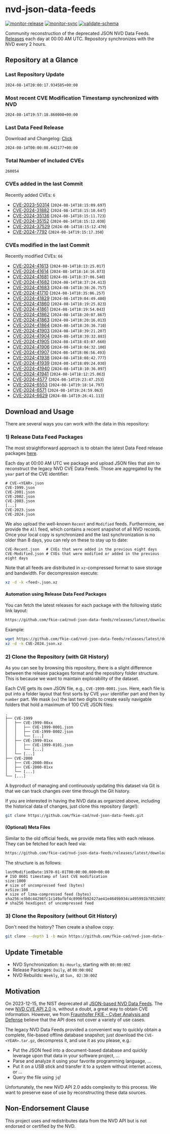 # nvd-json-data-feeds

[![monitor-release](https://github.com/fkie-cad/nvd-json-data-feeds/actions/workflows/monitor_release.yml/badge.svg)](https://github.com/fkie-cad/nvd-json-data-feeds/actions/workflows/monitor_release.yml)
[![monitor-sync](https://github.com/fkie-cad/nvd-json-data-feeds/actions/workflows/monitor_sync.yml/badge.svg)](https://github.com/fkie-cad/nvd-json-data-feeds/actions/workflows/monitor_sync.yml)
[![validate-schema](https://github.com/fkie-cad/nvd-json-data-feeds/actions/workflows/validate_schema.yml/badge.svg)](https://github.com/fkie-cad/nvd-json-data-feeds/actions/workflows/validate_schema.yml)

Community reconstruction of the deprecated JSON NVD Data Feeds.
[Releases](https://github.com/fkie-cad/nvd-json-data-feeds/releases/latest) each day at 00:00 AM UTC.
Repository synchronizes with the NVD every 2 hours.

## Repository at a Glance

### Last Repository Update

```plain
2024-08-14T20:00:17.934585+00:00
```

### Most recent CVE Modification Timestamp synchronized with NVD

```plain
2024-08-14T19:57:18.860000+00:00
```

### Last Data Feed Release

Download and Changelog: [Click](https://github.com/fkie-cad/nvd-json-data-feeds/releases/latest)

```plain
2024-08-14T00:00:08.642177+00:00
```

### Total Number of included CVEs

```plain
260054
```

### CVEs added in the last Commit

Recently added CVEs: `6`

- [CVE-2023-50314](CVE-2023/CVE-2023-503xx/CVE-2023-50314.json) (`2024-08-14T18:15:09.697`)
- [CVE-2024-31882](CVE-2024/CVE-2024-318xx/CVE-2024-31882.json) (`2024-08-14T18:15:10.647`)
- [CVE-2024-35136](CVE-2024/CVE-2024-351xx/CVE-2024-35136.json) (`2024-08-14T18:15:11.723`)
- [CVE-2024-35152](CVE-2024/CVE-2024-351xx/CVE-2024-35152.json) (`2024-08-14T18:15:12.030`)
- [CVE-2024-37529](CVE-2024/CVE-2024-375xx/CVE-2024-37529.json) (`2024-08-14T18:15:12.470`)
- [CVE-2024-7792](CVE-2024/CVE-2024-77xx/CVE-2024-7792.json) (`2024-08-14T19:15:17.350`)


### CVEs modified in the last Commit

Recently modified CVEs: `66`

- [CVE-2024-41613](CVE-2024/CVE-2024-416xx/CVE-2024-41613.json) (`2024-08-14T18:13:25.017`)
- [CVE-2024-41614](CVE-2024/CVE-2024-416xx/CVE-2024-41614.json) (`2024-08-14T18:14:16.073`)
- [CVE-2024-41681](CVE-2024/CVE-2024-416xx/CVE-2024-41681.json) (`2024-08-14T18:37:06.540`)
- [CVE-2024-41682](CVE-2024/CVE-2024-416xx/CVE-2024-41682.json) (`2024-08-14T18:37:24.413`)
- [CVE-2024-41683](CVE-2024/CVE-2024-416xx/CVE-2024-41683.json) (`2024-08-14T18:38:26.757`)
- [CVE-2024-41710](CVE-2024/CVE-2024-417xx/CVE-2024-41710.json) (`2024-08-14T18:35:06.257`)
- [CVE-2024-41829](CVE-2024/CVE-2024-418xx/CVE-2024-41829.json) (`2024-08-14T19:04:49.480`)
- [CVE-2024-41860](CVE-2024/CVE-2024-418xx/CVE-2024-41860.json) (`2024-08-14T18:19:25.823`)
- [CVE-2024-41861](CVE-2024/CVE-2024-418xx/CVE-2024-41861.json) (`2024-08-14T18:19:54.043`)
- [CVE-2024-41862](CVE-2024/CVE-2024-418xx/CVE-2024-41862.json) (`2024-08-14T18:20:07.867`)
- [CVE-2024-41863](CVE-2024/CVE-2024-418xx/CVE-2024-41863.json) (`2024-08-14T18:20:16.013`)
- [CVE-2024-41864](CVE-2024/CVE-2024-418xx/CVE-2024-41864.json) (`2024-08-14T18:20:36.710`)
- [CVE-2024-41903](CVE-2024/CVE-2024-419xx/CVE-2024-41903.json) (`2024-08-14T18:39:21.207`)
- [CVE-2024-41904](CVE-2024/CVE-2024-419xx/CVE-2024-41904.json) (`2024-08-14T18:39:32.883`)
- [CVE-2024-41905](CVE-2024/CVE-2024-419xx/CVE-2024-41905.json) (`2024-08-14T18:03:07.660`)
- [CVE-2024-41906](CVE-2024/CVE-2024-419xx/CVE-2024-41906.json) (`2024-08-14T18:04:32.100`)
- [CVE-2024-41907](CVE-2024/CVE-2024-419xx/CVE-2024-41907.json) (`2024-08-14T18:06:56.493`)
- [CVE-2024-41938](CVE-2024/CVE-2024-419xx/CVE-2024-41938.json) (`2024-08-14T18:08:42.777`)
- [CVE-2024-41939](CVE-2024/CVE-2024-419xx/CVE-2024-41939.json) (`2024-08-14T18:09:24.030`)
- [CVE-2024-41940](CVE-2024/CVE-2024-419xx/CVE-2024-41940.json) (`2024-08-14T18:10:36.097`)
- [CVE-2024-41941](CVE-2024/CVE-2024-419xx/CVE-2024-41941.json) (`2024-08-14T18:12:25.063`)
- [CVE-2024-4577](CVE-2024/CVE-2024-45xx/CVE-2024-4577.json) (`2024-08-14T19:23:47.253`)
- [CVE-2024-6553](CVE-2024/CVE-2024-65xx/CVE-2024-6553.json) (`2024-08-14T19:18:14.797`)
- [CVE-2024-6571](CVE-2024/CVE-2024-65xx/CVE-2024-6571.json) (`2024-08-14T19:24:59.063`)
- [CVE-2024-6629](CVE-2024/CVE-2024-66xx/CVE-2024-6629.json) (`2024-08-14T19:26:41.113`)


## Download and Usage

There are several ways you can work with the data in this repository:

### 1) Release Data Feed Packages

The most straightforward approach is to obtain the latest Data Feed release packages [here](https://github.com/fkie-cad/nvd-json-data-feeds/releases/latest).

Each day at 00:00 AM UTC we package and upload JSON files that aim to reconstruct the legacy NVD CVE Data Feeds.
Those are aggregated by the `year` part of the CVE identifier:

```
# CVE-<YEAR>.json
CVE-1999.json
CVE-2001.json
CVE-2002.json
CVE-2003.json
[...]
CVE-2023.json
CVE-2024.json
```

We also upload the well-known `Recent` and `Modified` feeds.
Furthermore, we provide the `All` feed, which contains a recent snapshot of all NVD records.
Once your local copy is synchronized and the last synchronization is no older than 8 days, you can rely on these to stay up to date:

```plain
CVE-Recent.json   # CVEs that were added in the previous eight days
CVE-Modified.json # CVEs that were modified or added in the previous eight days
```

Note that all feeds are distributed in `xz`-compressed format to save storage and bandwidth.
For decompression execute:

```sh
xz -d -k <feed>.json.xz
```

#### Automation using Release Data Feed Packages

You can fetch the latest releases for each package with the following static link layout:

```sh
https://github.com/fkie-cad/nvd-json-data-feeds/releases/latest/download/CVE-<YEAR>.json.xz
```

Example:

```sh
wget https://github.com/fkie-cad/nvd-json-data-feeds/releases/latest/download/CVE-2024.json.xz
xz -d -k CVE-2024.json.xz
```

### 2) Clone the Repository (with Git History)

As you can see by browsing this repository, there is a slight difference between the release packages format and the repository folder structure.
This is because we want to maintain explorability of the dataset.

Each CVE gets its own JSON file, e.g., `CVE-1999-0001.json`.
Here, each file is put into a folder layout that first sorts by CVE `year` identifier part and then by `number` part.
We mask (`xx`) the last two digits to create easily navigable folders that hold a maximum of 100 CVE JSON files:

```plain
.
├── CVE-1999
│   ├── CVE-1999-00xx
│   │   ├── CVE-1999-0001.json
│   │   ├── CVE-1999-0002.json
│   │   └── [...]
│   ├── CVE-1999-01xx
│   │   ├── CVE-1999-0101.json
│   │   └── [...]
│   └── [...]
├── CVE-2000
│   ├── CVE-2000-00xx
│   ├── CVE-2000-01xx
│   └── [...]
└── [...]
```

A byproduct of managing and continuously updating this dataset via Git is that we can track changes over time through the Git history.

If you are interested in having the NVD data as organized above, including the historical data of changes, just clone this repository (large!):

```sh
git clone https://github.com/fkie-cad/nvd-json-data-feeds.git
```

#### (Optional) Meta Files

Similar to the old official feeds, we provide meta files with each release. They can be fetched for each feed via:

```sh
https://github.com/fkie-cad/nvd-json-data-feeds/releases/latest/download/CVE-<YEAR>.meta
```

The structure is as follows:

```plain
lastModifiedDate:1970-01-01T00:00:00.000+00:00                          # ISO 8601 timestamp of last CVE modification
size:1000                                                               # size of uncompressed feed (bytes)
xzSize:100                                                              # size of lzma-compressed feed (bytes)
sha256:e3b0c44298fc1c149afbf4c8996fb92427ae41e4649b934ca495991b7852b855 # sha256 hexdigest of uncompressed feed
```

### 3) Clone the Repository (without Git History)

Don't need the history? Then create a shallow copy:

```sh
git clone --depth 1 -b main https://github.com/fkie-cad/nvd-json-data-feeds.git
```


## Update Timetable

* NVD Synchronization: `Bi-Hourly`, starting with `00:00:00Z`
* Release Packages: `Daily`, at `00:00:00Z`
* NVD Rebuilds: `Weekly`, at `Sun, 02:30:00Z`


## Motivation

On 2023-12-15, the NIST deprecated all [JSON-based NVD Data Feeds](https://nvd.nist.gov/vuln/data-feeds#divRetirementBanner-1).
The new [NVD CVE API 2.0](https://nvd.nist.gov/developers/vulnerabilities) is, without a doubt, a great way to obtain CVE information.
However, we from [Fraunhofer FKIE - Cyber Analysis and Defense](https://www.fkie.fraunhofer.de/en/departments/cad.html) believe that the API does not cover a variety of use cases.

The legacy NVD Data Feeds provided a convenient way to quickly obtain a complete, file-based offline database snapshot; just download the `CVE-<YEAR>.tar.gz`, decompress it, and use it as you please, e.g.:

- Put the JSON feed into a document-based database and quickly leverage upon that data in your software project, ...
- Parse and analyze it using your favorite programming language, ...
- Put it on a USB stick and transfer it to a system without internet access, or ...
- Query the file using `jq`!

Unfortunately, the new NVD API 2.0 adds complexity to this process.
We want to preserve ease of use by reconstructing these data sources.

## Non-Endorsement Clause

This project uses and redistributes data from the NVD API but is not endorsed or certified by the NVD.